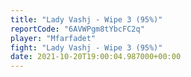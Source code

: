 ```yaml
---
title: "Lady Vashj - Wipe 3 (95%)"
reportCode: "6AVWPgm8tYbcFC2q"
player: "Mfarfadet"
fight: "Lady Vashj - Wipe 3 (95%)"
date: 2021-10-20T19:00:04.987000+00:00
---
```

